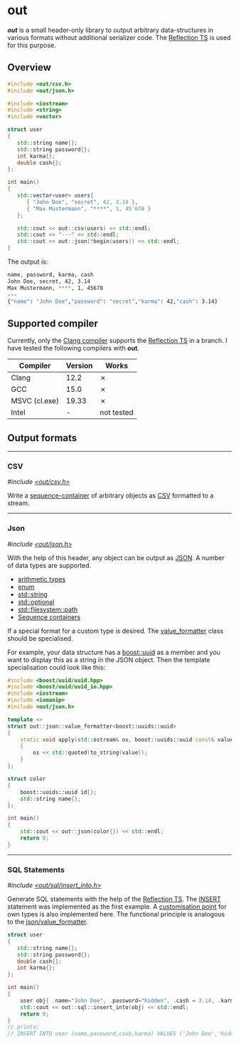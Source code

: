 # out

***out*** is a small header-only library to output arbitrary data-structures in various formats without additional serializer code. The [Reflection TS](https://en.cppreference.com/w/cpp/experimental/reflect) is used for this purpose.

## Overview

```cpp
#include <out/csv.h>
#include <out/json.h>

#include <iostream>
#include <string>
#include <vector>

struct user
{
   std::string name{};
   std::string password{};
   int karma{};
   double cash{};
};

int main()
{
   std::vector<user> users{
      { "John Doe", "secret", 42, 3.14 },
      { "Max Mustermann", "****", 1, 45'678 }
   };

   std::cout << out::csv(users) << std::endl;
   std::cout << "---" << std::endl;
   std::cout << out::json(*begin(users)) << std::endl;
}
```

The output is:
```bash
name, password, karma, cash
John Doe, secret, 42, 3.14
Max Mustermann, ****, 1, 45678
---
{"name": "John Doe","password": "secret","karma": 42,"cash": 3.14}
```


## Supported compiler

Currently, only the [Clang compiler](https://gcc.godbolt.org/z/sns8e3Eoo) supports the [Reflection TS](https://en.cppreference.com/w/cpp/experimental/reflect) in a branch. I have tested the following compilers with **out**. 


| Compiler      | Version | Works      |
|---------------|---------|------------|
| Clang         | 12.2    | &cross;    |
| GCC           | 15.0    | &cross;    |
| MSVC (cl.exe) | 19.33   | &cross;    |
| Intel         | -       | not tested |



## Output formats
---
### CSV
*#include [<out/csv.h>](include/out/csv.h)*

Write a [sequence-container](https://en.cppreference.com/w/cpp/container) of arbitrary objects as [CSV](https://en.wikipedia.org/wiki/Comma-separated_values) formatted to a stream. 

---
### Json
*#include [<out/json.h>](include/out/json.h)*

With the help of this header, any object can be output as [JSON](https://en.wikipedia.org/wiki/JSON). A number of data types are supported.

- [arithmetic types](https://en.cppreference.com/w/cpp/types/is_arithmetic)
- [enum](https://en.cppreference.com/w/c/language/enum)
- [std::string](https://en.cppreference.com/w/cpp/string/basic_string)
- [std::optional](https://en.cppreference.com/w/cpp/utility/optional)
- [std::filesystem::path](https://en.cppreference.com/w/cpp/filesystem/path)
- [Sequence containers](https://en.cppreference.com/w/cpp/container)

If a special format for a custom type is desired. The [value_formatter](include/out/json/value_formatter.h) class should be specialised. 

For example, your data structure has a [boost::uuid](https://www.boost.org/doc/libs/1_81_0/libs/uuid/doc/uuid.html) as a member and you want to display this as a string in the JSON object. Then the template specialisation could look like this:

```cpp
#include <boost/uuid/uuid.hpp>
#include <boost/uuid/uuid_io.hpp>
#include <iostream>
#include <iomanip>
#include <out/json.h>

template <>
struct out::json::value_formatter<boost::uuids::uuid>
{
    static void apply(std::ostream& os, boost::uuids::uuid const& value)
    {
        os << std::quoted(to_string(value));
    }
};

struct color
{
    boost::uuids::uuid id{};
    std::string name{};
};

int main()
{
    std::cout << out::json(color{}) << std::endl;
    return 0;
}
```

---
### SQL Statements
*#include [<out/sql/insert_into.h>](include/out/sql/insert_into.h)*

Generate SQL statements with the help of the [Reflection TS](https://en.cppreference.com/w/cpp/experimental/reflect). The [INSERT](https://www.w3schools.com/sql/sql_insert.asp) statement was implemented as the first example. 
A [customisation point](include/out/sql/value_formatter.h) for own types is also implemented here. The functional principle is analogous to the [json/value_formatter](include/out/json/value_formatter.h).

```cpp
struct user
{
   std::string name{};
   std::string password{};
   double cash{};
   int karma{};
};

int main()
{
    user obj{ .name="John Doe", .password="hidden", .cash = 3.14, .karma = 42 };
    std::cout << out::sql::insert_into(obj) << std::endl;
    return 0;
}
// prints: 
// INSERT INTO user (name,password,cash,karma) VALUES ('John Doe','hidden',3.14,42);
```


